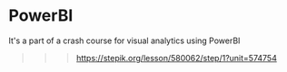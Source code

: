 # PowerBI

It's a part of a crash course for visual analytics using PowerBI
>>> https://stepik.org/lesson/580062/step/1?unit=574754
